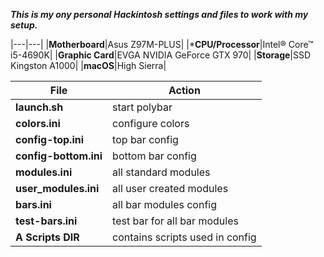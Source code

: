 ***This is my ony personal Hackintosh settings and files to work with my setup.*** <br />

|---|---|
|**Motherboard**|Asus Z97M-PLUS|
|***CPU/Processor**|Intel® Core™ i5-4690K|
|**Graphic Card**|EVGA NVIDIA GeForce GTX 970|
|**Storage**|SSD Kingston A1000|
|**macOS**|High Sierra|

|File|Action|
|---|---|
|**launch.sh**|start polybar|
|**colors.ini**|configure colors|
|**config-top.ini**|top bar config|
|**config-bottom.ini**|bottom bar config|
|**modules.ini**|all standard modules|
|**user_modules.ini**|all user created modules|
|**bars.ini**|all bar modules config|
|**test-bars.ini**|test bar for all bar modules|
|**A Scripts DIR**|contains scripts used in config|

